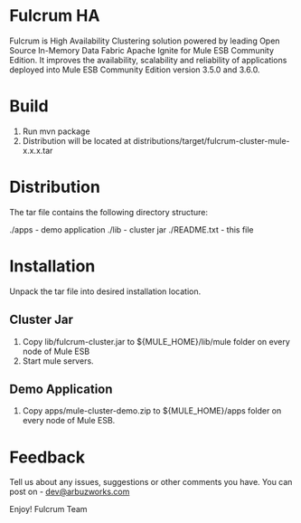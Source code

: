 # Fulcrum HA
Fulcrum is High Availability Clustering solution powered by leading Open Source In-Memory Data Fabric Apache Ignite for Mule ESB Community Edition. It improves the availability, scalability and reliability of applications deployed into Mule ESB Community Edition version 3.5.0 and 3.6.0.

# Build
1. Run mvn package
2. Distribution will be located at distributions/target/fulcrum-cluster-mule-x.x.x.tar

# Distribution
The tar file contains the following directory structure:

./apps                 - demo application
./lib                  - cluster jar
./README.txt           - this file

# Installation
Unpack the tar file into desired installation location. 

## Cluster Jar
1. Copy lib/fulcrum-cluster.jar to ${MULE_HOME}/lib/mule folder on every node of Mule ESB
2. Start mule servers.

## Demo Application
1. Copy apps/mule-cluster-demo.zip to ${MULE_HOME}/apps folder on every node of Mule ESB.
 
# Feedback
Tell us about any issues, suggestions or other comments you have.
You can post on - dev@arbuzworks.com

Enjoy!
Fulcrum Team
